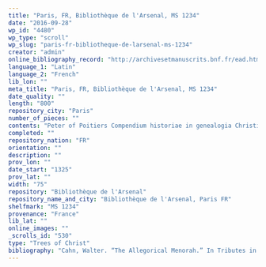 ```yaml
---
title: "Paris, FR, Bibliothèque de l'Arsenal, MS 1234"
date: "2016-09-28"
wp_id: "4480"
wp_type: "scroll"
wp_slug: "paris-fr-bibliotheque-de-larsenal-ms-1234"
creator: "admin"
online_bibliography_record: "http://archivesetmanuscrits.bnf.fr/ead.html?id=FRBNFEAD000079266"
language_1: "Latin"
language_2: "French"
lib_lon: ""
meta_title: "Paris, FR, Bibliothèque de l'Arsenal, MS 1234"
date_quality: ""
length: "800"
repository_city: "Paris"
number_of_pieces: ""
contents: "Peter of Poitiers Compendium historiae in genealogia Christi."
completed: ""
repository_nation: "FR"
orientation: ""
description: ""
prov_lon: ""
date_start: "1325"
prov_lat: ""
width: "75"
repository: "Bibliothèque de l'Arsenal"
repository_name_and_city: "Bibliothèque de l'Arsenal, Paris FR"
shelfmark: "MS 1234"
provenance: "France"
lib_lat: ""
online_images: ""
_scrolls_id: "530"
type: "Trees of Christ"
bibliography: "Cahn, Walter. “The Allegorical Menorah.” In Tributes in Honor of James H. Marrow: Studies in Painting and Manuscript Illumination of the Late Middle Ages and Northern Renaissance, edited by Jeffrey F. Hamburger and A. S. Korteweg, 117–26. London: Harvey Miller, 2006."
---
```



